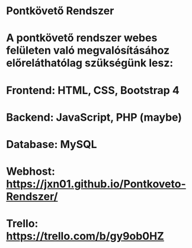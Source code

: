 # Pontkövető Rendszer
#
# A pontkövető rendszer webes felületen való megvalósításához előreláthatólag szükségünk lesz:
# Frontend: HTML, CSS, Bootstrap 4
# Backend: JavaScript, PHP (maybe)
# Database: MySQL
# Webhost: https://jxn01.github.io/Pontkoveto-Rendszer/
# Trello: https://trello.com/b/gy9ob0HZ

